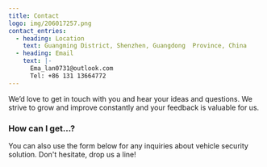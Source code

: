 ```yaml
---
title: Contact
logo: img/206017257.png
contact_entries:
  - heading: Location
    text: Guangming District, Shenzhen, Guangdong  Province, China
  - heading: Email
    text: |-
      Ema_lan0731@outlook.com
      Tel: +86 131 13664772
---
```

We’d love to get in touch with you and hear your ideas and
questions. We strive to grow and improve constantly and your feedback
is valuable for us.

<h3 class="f4 b lh-title mb2">How can I get…?</h3>

You can also use the form below for any inquiries about vehicle security solution. Don't hesitate, drop us a line!